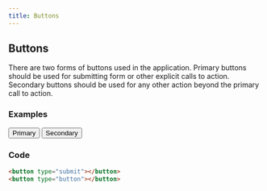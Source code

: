 ```yaml
---
title: Buttons
---
```

## Buttons
There are two forms of buttons used in the application.  Primary buttons should
be used for submitting form or other explicit calls to action.  Secondary buttons
should be used for any other action beyond the primary call to action.

### Examples
<div class="library__example">
  <button type="submit">Primary</button>
  <button type="button">Secondary</button>
</div>

### Code
```html
<button type="submit"></button>
<button type="button"></button>
```
